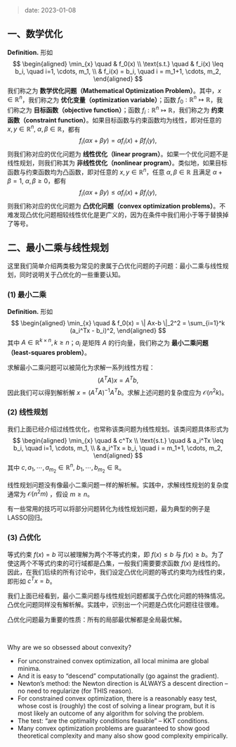
> date: 2023-01-08

## 一、数学优化

$\textbf{Definition.}$ 形如
$$
\begin{aligned}
\min_{x} \quad & f_0(x) \\
\text{s.t.} \quad & f_i(x) \leq b_i, \quad i=1, \cdots, m_1, \\
  & f_i(x) = b_i, \quad i = m_1+1, \cdots, m_2,
\end{aligned}
$$
我们称之为 **数学优化问题（Mathematical Optimization Problem）**。其中，$x \in \mathbb R^n$，我们称之为 **优化变量（optimization variable）**；函数 $f_0: \mathbb R^n \mapsto \mathbb R$，我们称之为 **目标函数（objective function）**；函数 $f_i: \mathbb R^n \mapsto \mathbb R$，我们称之为 **约束函数（constraint function）**。如果目标函数与约束函数均为线性，即对任意的 $x, y \in \mathbb R^n, \ \alpha, \beta \in \mathbb R$，都有
$$
f_i(\alpha x + \beta y) = \alpha f_i(x) + \beta f_i(y),
$$
则我们称对应的优化问题为 **线性优化（linear program）**。如果一个优化问题不是线性规划，则我们称其为 **非线性优化（nonlinear program）**。类似地，如果目标函数与约束函数均为凸函数，即对任意的 $x, y \in \mathbb R^n$，任意 $\alpha, \beta \in \mathbb R$ 且满足 $\alpha + \beta = 1, \ \alpha,\beta \geq 0$，都有
$$
f_i(\alpha x + \beta y) \leq \alpha f_i(x) + \beta f_i(y),
$$
则我们称对应的优化问题为 **凸优化问题（convex optimization problems）**。不难发现凸优化问题相较线性优化是更广义的，因为在条件中我们用小于等于替换掉了等号。

## 二、最小二乘与线性规划

这里我们简单介绍两类极为常见的隶属于凸优化问题的子问题：最小二乘与线性规划，同时说明关于凸优化的一些重要认知。

### (1) 最小二乘

$\textbf{Definition.}$ 形如
$$
\begin{aligned}
\min_{x} \quad & f_0(x) = \| Ax-b \|_2^2 = \sum_{i=1}^k (a_i^Tx - b_i)^2,
\end{aligned}
$$
其中 $A\in \mathbb R^{k\times n}, k \geq n$；$a_i$ 是矩阵 $A$ 的行向量，我们称之为 **最小二乘问题（least-squares problem）**。

求解最小二乘问题可以被简化为求解一系列线性方程：
$$
(A^TA)x = A^Tb,
$$
因此我们可以得到解析解 $x = (A^TA)^{-1}A^Tb$。求解上述问题的复杂度应为 $\mathcal O(n^2k)$。



### (2) 线性规划

我们上面已经介绍过线性优化，也常称该类问题为线性规划。该类问题具体形式为
$$
\begin{aligned}
\min_{x} \quad & c^Tx \\
\text{s.t.} \quad & a_i^Tx \leq b_i, \quad i=1, \cdots, m_1, \\
  & a_i^Tx = b_i, \quad i = m_1+1, \cdots, m_2,
\end{aligned}
$$
其中 $c, a_1, \cdots, a_{m_2}\in \mathbb R^n, \ b_1, \cdots, b_{m_2} \in \mathbb R$。

线性规划问题没有像最小二乘问题一样的解析解。实践中，求解线性规划的复杂度通常为 $\mathcal O(n^2m)$ ，假设 $m \geq n$。

有一些常用的技巧可以将部分问题转化为线性规划问题，最为典型的例子是LASSO回归。



### (3) 凸优化

等式约束 $f(x) = b$ 可以被理解为两个不等式约束，即 $f(x) \leq b$ 与 $f(x) \geq b$。为了使这两个不等式约束的可行域都是凸集，一般我们需要要求函数 $f(x)$ 是线性的。因此，在我们后续的所有讨论中，我们设定凸优化问题的等式约束均为线性约束，即形如 $c^Tx = b$。

我们上面已经看到，最小二乘问题与线性规划问题都属于凸优化问题的特殊情况。凸优化问题同样没有解析解。实践中，识别出一个问题是凸优化问题往往很难。

凸优化问题最为重要的性质：所有的局部最优解都是全局最优解。

<br>

Why are we so obsessed about convexity?

- For unconstrained convex optimization, all local minima are global minima. 
- And it is easy to “descend” computationally (go against the gradient).
- Newton’s method: the Newton direction is ALWAYS a descent direction – no need to regularize (for THIS reason).
- For constrained convex optimization, there is a reasonably easy test, whose cost is (roughly) the cost of solving a linear program, but it is most likely an outcome of any algorithm for solving the problem. 
- The test: “are the optimality conditions feasible” – KKT conditions.
- Many convex optimization problems are guaranteed to show good theoretical complexity and many also show good complexity empirically.
